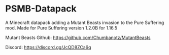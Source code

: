# PSMB-Datapack
A Minecraft datapack adding a Mutant Beasts invasion to the Pure Suffering mod.
Made for Pure Suffering version 1.2.0B for 1.16.5

Mutant Beasts Github: https://github.com/Chumbanotz/MutantBeasts

Discord: https://discord.gg/JcQD8ZCa6q
